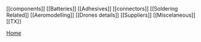 [[components]]
[[Batteries]]
[[Adhesives]]
[[connectors]]
[[Soldering Related]]
[[Aeromodelling]]
[[Drones details]]
[[Suppliers]]
[[Miscelaneous]]
[[TX]]

[Home](docs/index.md)

